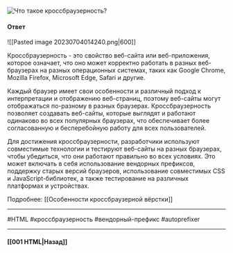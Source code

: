 ![Что такое кроссбраузерность?](https://youtu.be/kx3dR6ztICU?t=90)

#### Ответ

![[Pasted image 20230704014240.png|600]]

Кроссбраузерность - это свойство веб-сайта или веб-приложения, которое означает, что оно может корректно работать в разных веб-браузерах на разных операционных системах, таких как Google Chrome, Mozilla Firefox, Microsoft Edge, Safari и другие.

Каждый браузер имеет свои особенности и различный подход к интерпретации и отображению веб-страниц, поэтому веб-сайты могут отображаться по-разному в разных браузерах. Кроссбраузерность позволяет создавать веб-сайты, которые выглядят и работают одинаково во всех популярных браузерах, что обеспечивает более согласованную и бесперебойную работу для всех пользователей.

Для достижения кроссбраузерности, разработчики используют совместимые технологии и тестируют веб-сайты на разных браузерах, чтобы убедиться, что они работают правильно во всех условиях. Это может включать в себя использование вендорных префиксов, поддержку старых версий браузеров, использование совместимых CSS и JavaScript-библиотек, а также тестирование на различных платформах и устройствах.

Подробнее: [[Особенности кроссбраузерной вёрстки]]

___
#HTML #кроссбраузерность #вендорный-префикс #autoprefixer 

___

#### [[001 HTML|Назад]]